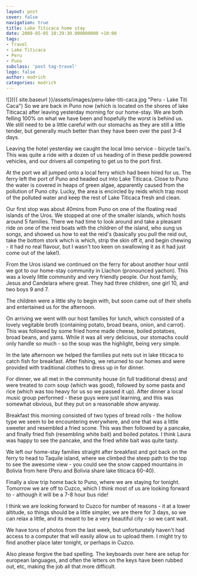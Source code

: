 ```yaml
---
layout: post
cover: false
navigation: true
title: Lake Titicaca home stay
date: 2008-05-05 10:29:30.000000000 +10:00
tags: 
- Travel
- Lake Titicaca
- Peru
- Puno
subclass: 'post tag-travel'
logo: false
author: modrich
categories: modrich
---
```


![]({{ site.baseurl }}/assets/images/peru-lake-titi-caca.jpg "Peru - Lake Titi Caca")
So we are back in Puno now (which is located on the shores of lake Titicaca) after leaving yesterday morning for our home-stay. We are both felling 100% on what we have been and hopefully the worst is behind us. We still need to be a little careful with our stomachs as they are still a little tender, but generally much better than they have been over the past 3-4 days.

Leaving the hotel yesterday we caught the local limo service - bicycle taxi's. This was quite a ride with a dozen of us heading of in these peddle powered vehicles, and our drivers all competing to get us to the port first.

At the port we all jumped onto a local ferry which had been hired for us. The ferry left the port of Puno and headed out into Lake Titicaca. Close to Puno the water is covered in heaps of green algae, apparently caused from the pollution of Puno city. Lucky, the area is encircled by reids which trap most of the polluted water and keep the rest of Lake Titicaca fresh and clean.

Our first stop was about 40mins from Puno on one of the floating read islands of the Uros. We stopped at one of the smaller islands, which hosts around 5 families. There we had time to look around and take a pleasant ride on one of the reid boats with the children of the island, who sung us songs, and showed us how to eat the reid's (basically you pull the reid out, take the bottom stork which is which, strip the skin off it, and begin chewing - it had no real flavour, but I wasn't too keen on swallowing it as it had just come out of the lake!).

From the Uros island we continued on the ferry for about another hour until we got to our home-stay community in Llachon (pronounced yachon). This was a lovely little community and very friendly people. Our host family, Jesus and Candelara where great. They had three children, one girl 10, and two boys 9 and 7.

The children were a little shy to begin with, but soon came out of their shells and entertained us for the afternoon.

On arriving we went with our host families for lunch, which consisted of a lovely vegitable broth (containing potato, broad beans, onion, and carrot). This was followed by some fried home made cheese, boiled potatoes, broad beans, and yams. While it was all very delicious, our stomachs could only handle so much - so the soup was the highlight, being very simple.

In the late afternoon we helped the families put nets out in lake titicaca to catch fish for breakfast. After fishing, we returned to our homes and were provided with traditional clothes to dress up in for dinner.

For dinner, we all met in the community house (in full traditional dress) and were treated to corn soup (which was good), followed by some pasta and rice (which was too heavy for us so we passed it up). After dinner a local music group performed - these guys were just learning, and this was somewhat obvious, but they put on a reasonable show anyway.

Breakfast this morning consisted of two types of bread rolls - the hollow type we seem to be encountering everywhere, and one that was a little sweeter and resembled a fried scone. This was then followed by a pancake, and finally fried fish (resembling white bait) and boiled potatos. I think Laura was happy to see the pancake, and the fried white bait was quite tasty.

We left our home-stay families straight after breakfast and got back on the ferry to head to Taquile island, where we climbed the steep path to the top to see the awesome view - you could see the snow capped mountains in Bolivia from here (Peru and Bolivia share lake titicaca 60-40).

Finally a slow trip home back to Puno, where we are staying for tonight. Tomorrow we are off to Cuzco, which I think most of us are looking forward to - although it will be a 7-8 hour bus ride!

I think we are looking forward to Cuzco for number of reasons - it at a lower altitude, so things should be a little simpler, we are there for 3 days, so we can relax a little, and its meant to be a very beautiful city - so we cant wait.

We have tons of photos from the last week, but unfortunately haven't had access to a computer that will easily allow us to upload them. I might try to find another place later tonight, or perhaps in Cuzco.

Also please forgive the bad spelling. The keyboards over here are setup for european languages, and often the letters on the keys have been rubbed out, etc, making the job all that more difficult.

